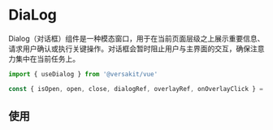 # DiaLog

Dialog（对话框）组件是一种模态窗口，用于在当前页面层级之上展示重要信息、请求用户确认或执行关键操作。对话框会暂时阻止用户与主界面的交互，确保注意力集中在当前任务上。

```Typescript
import { useDialog } from '@versakit/vue'

const { isOpen, open, close, dialogRef, overlayRef, onOverlayClick } =  useDialog()
```

## 使用

<demo vue="./example/index.vue" />
